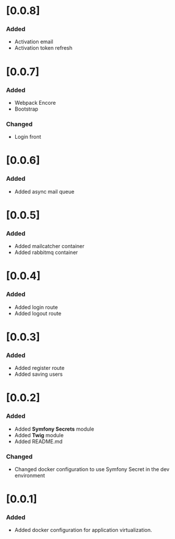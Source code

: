 # [0.0.8]
### Added
- Activation email
- Activation token refresh

# [0.0.7]
### Added 
- Webpack Encore
- Bootstrap

### Changed
- Login front

# [0.0.6]
### Added
- Added async mail queue

# [0.0.5]
### Added
- Added mailcatcher container
- Added rabbitmq container

# [0.0.4]
### Added
- Added login route
- Added logout route

# [0.0.3]
### Added
- Added register route
- Added saving users

# [0.0.2]
### Added
- Added **Symfony Secrets** module
- Added **Twig** module
- Added README.md
### Changed
- Changed docker configuration to use Symfony Secret in the dev environment

# [0.0.1]
### Added
- Added docker configuration for application virtualization.